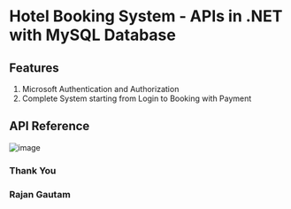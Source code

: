 # Hotel Booking System - APIs in .NET with MySQL Database

## Features

1. Microsoft Authentication and Authorization
2. Complete System starting from Login to Booking with Payment

## API Reference

![image](https://user-images.githubusercontent.com/71542496/168673278-559262d2-359e-4631-9fc7-2666b4cea85e.png)

### Thank You

### Rajan Gautam
